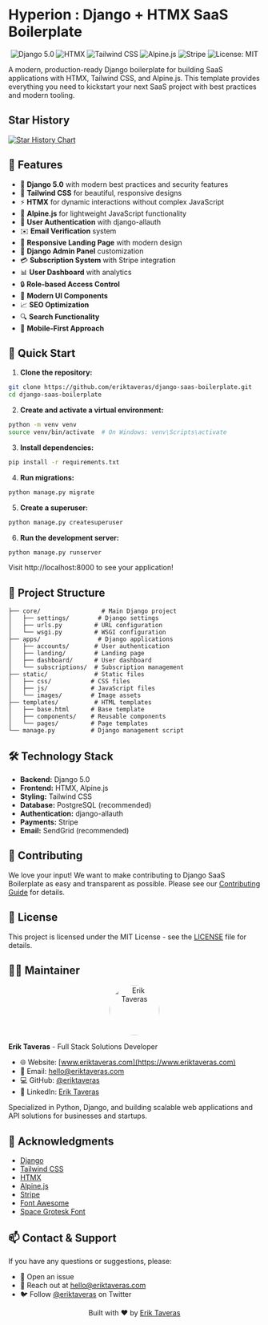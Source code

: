 # Hyperion : Django + HTMX SaaS Boilerplate

<div align="center">
  <img src="https://img.shields.io/badge/Django-5.0-092E20?style=for-the-badge&logo=django&logoColor=white" alt="Django 5.0"/>
  <img src="https://img.shields.io/badge/HTMX-Latest-2D79C7?style=for-the-badge&logo=html5&logoColor=white" alt="HTMX"/>
  <img src="https://img.shields.io/badge/Tailwind-3.x-38B2AC?style=for-the-badge&logo=tailwind-css&logoColor=white" alt="Tailwind CSS"/>
  <img src="https://img.shields.io/badge/Alpine.js-3.x-77C1D2?style=for-the-badge&logo=alpine.js&logoColor=white" alt="Alpine.js"/>
  <img src="https://img.shields.io/badge/Stripe-Integration-6772E5?style=for-the-badge&logo=stripe&logoColor=white" alt="Stripe"/>
  <img src="https://img.shields.io/badge/License-MIT-yellow.svg?style=for-the-badge" alt="License: MIT"/>
</div>

A modern, production-ready Django boilerplate for building SaaS applications with HTMX, Tailwind CSS, and Alpine.js. This template provides everything you need to kickstart your next SaaS project with best practices and modern tooling.

## Star History

[![Star History Chart](https://api.star-history.com/svg?repos=eriktaveras/django-saas-boilerplate&type=Date)](https://www.star-history.com/#eriktaveras/django-saas-boilerplate&Date)

## 🌟 Features

- 🚀 **Django 5.0** with modern best practices and security features
- 🎨 **Tailwind CSS** for beautiful, responsive designs
- ⚡ **HTMX** for dynamic interactions without complex JavaScript
- 🎯 **Alpine.js** for lightweight JavaScript functionality
- 🔐 **User Authentication** with django-allauth
- ✉️ **Email Verification** system
- 📱 **Responsive Landing Page** with modern design
- 👑 **Django Admin Panel** customization
- 💳 **Subscription System** with Stripe integration
- 📊 **User Dashboard** with analytics
- 🔒 **Role-based Access Control**
- 🎨 **Modern UI Components**
- 📈 **SEO Optimization**
- 🔍 **Search Functionality**
- 📱 **Mobile-First Approach**

## 🚀 Quick Start

1. **Clone the repository:**
```bash
git clone https://github.com/eriktaveras/django-saas-boilerplate.git
cd django-saas-boilerplate
```

2. **Create and activate a virtual environment:**
```bash
python -m venv venv
source venv/bin/activate  # On Windows: venv\Scripts\activate
```

3. **Install dependencies:**
```bash
pip install -r requirements.txt
```

4. **Run migrations:**
```bash
python manage.py migrate
```

5. **Create a superuser:**
```bash
python manage.py createsuperuser
```

6. **Run the development server:**
```bash
python manage.py runserver
```

Visit http://localhost:8000 to see your application!

## 📁 Project Structure

```
├── core/                 # Main Django project
│   ├── settings/        # Django settings
│   ├── urls.py         # URL configuration
│   └── wsgi.py         # WSGI configuration
├── apps/                # Django applications
│   ├── accounts/       # User authentication
│   ├── landing/        # Landing page
│   ├── dashboard/      # User dashboard
│   └── subscriptions/  # Subscription management
├── static/             # Static files
│   ├── css/           # CSS files
│   ├── js/            # JavaScript files
│   └── images/        # Image assets
├── templates/          # HTML templates
│   ├── base.html      # Base template
│   ├── components/    # Reusable components
│   └── pages/         # Page templates
└── manage.py          # Django management script
```

## 🛠️ Technology Stack

- **Backend:** Django 5.0
- **Frontend:** HTMX, Alpine.js
- **Styling:** Tailwind CSS
- **Database:** PostgreSQL (recommended)
- **Authentication:** django-allauth
- **Payments:** Stripe
- **Email:** SendGrid (recommended)


## 🤝 Contributing

We love your input! We want to make contributing to Django SaaS Boilerplate as easy and transparent as possible. Please see our [Contributing Guide](CONTRIBUTING.md) for details.

## 📝 License

This project is licensed under the MIT License - see the [LICENSE](LICENSE) file for details.

## 👨‍💻 Maintainer

<div align="center">
  <img src="https://github.com/eriktaveras.png" width="100px" style="border-radius: 50%;" alt="Erik Taveras">
</div>

**Erik Taveras** - Full Stack Solutions Developer

- 🌐 Website: [www.eriktaveras.com](https://www.eriktaveras.com)
- 📧 Email: [hello@eriktaveras.com](mailto:hello@eriktaveras.com)
- 💻 GitHub: [@eriktaveras](https://github.com/eriktaveras)
- 🔗 LinkedIn: [Erik Taveras](https://linkedin.com/in/eriktaveras)

Specialized in Python, Django, and building scalable web applications and API solutions for businesses and startups.

## 🙏 Acknowledgments

- [Django](https://www.djangoproject.com/)
- [Tailwind CSS](https://tailwindcss.com/)
- [HTMX](https://htmx.org/)
- [Alpine.js](https://alpinejs.dev/)
- [Stripe](https://stripe.com/)
- [Font Awesome](https://fontawesome.com/)
- [Space Grotesk Font](https://fonts.google.com/specimen/Space+Grotesk)

## 📫 Contact & Support

If you have any questions or suggestions, please:

- 📝 Open an issue
- 📧 Reach out at [hello@eriktaveras.com](mailto:hello@eriktaveras.com)
- 🐦 Follow [@eriktaveras](https://twitter.com/eriktaveras) on Twitter

<div align="center">
  <p>Built with ❤️ by <a href="https://www.eriktaveras.com">Erik Taveras</a></p>
</div> 
